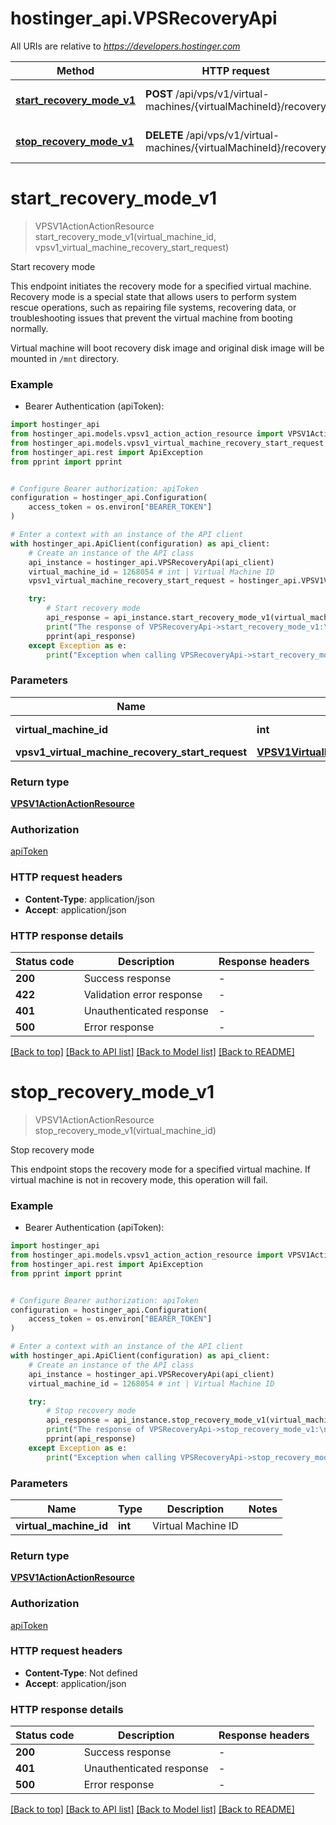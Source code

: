 # hostinger_api.VPSRecoveryApi

All URIs are relative to *https://developers.hostinger.com*

Method | HTTP request | Description
------------- | ------------- | -------------
[**start_recovery_mode_v1**](VPSRecoveryApi.md#start_recovery_mode_v1) | **POST** /api/vps/v1/virtual-machines/{virtualMachineId}/recovery | Start recovery mode
[**stop_recovery_mode_v1**](VPSRecoveryApi.md#stop_recovery_mode_v1) | **DELETE** /api/vps/v1/virtual-machines/{virtualMachineId}/recovery | Stop recovery mode


# **start_recovery_mode_v1**
> VPSV1ActionActionResource start_recovery_mode_v1(virtual_machine_id, vpsv1_virtual_machine_recovery_start_request)

Start recovery mode

This endpoint initiates the recovery mode for a specified virtual machine. 
Recovery mode is a special state that allows users to perform system rescue operations, 
such as repairing file systems, recovering data, or troubleshooting issues that prevent the virtual machine 
from booting normally. 

Virtual machine will boot recovery disk image and original disk image will be mounted in `/mnt` directory.

### Example

* Bearer Authentication (apiToken):

```python
import hostinger_api
from hostinger_api.models.vpsv1_action_action_resource import VPSV1ActionActionResource
from hostinger_api.models.vpsv1_virtual_machine_recovery_start_request import VPSV1VirtualMachineRecoveryStartRequest
from hostinger_api.rest import ApiException
from pprint import pprint


# Configure Bearer authorization: apiToken
configuration = hostinger_api.Configuration(
    access_token = os.environ["BEARER_TOKEN"]
)

# Enter a context with an instance of the API client
with hostinger_api.ApiClient(configuration) as api_client:
    # Create an instance of the API class
    api_instance = hostinger_api.VPSRecoveryApi(api_client)
    virtual_machine_id = 1268054 # int | Virtual Machine ID
    vpsv1_virtual_machine_recovery_start_request = hostinger_api.VPSV1VirtualMachineRecoveryStartRequest() # VPSV1VirtualMachineRecoveryStartRequest | 

    try:
        # Start recovery mode
        api_response = api_instance.start_recovery_mode_v1(virtual_machine_id, vpsv1_virtual_machine_recovery_start_request)
        print("The response of VPSRecoveryApi->start_recovery_mode_v1:\n")
        pprint(api_response)
    except Exception as e:
        print("Exception when calling VPSRecoveryApi->start_recovery_mode_v1: %s\n" % e)
```



### Parameters


Name | Type | Description  | Notes
------------- | ------------- | ------------- | -------------
 **virtual_machine_id** | **int**| Virtual Machine ID | 
 **vpsv1_virtual_machine_recovery_start_request** | [**VPSV1VirtualMachineRecoveryStartRequest**](VPSV1VirtualMachineRecoveryStartRequest.md)|  | 

### Return type

[**VPSV1ActionActionResource**](VPSV1ActionActionResource.md)

### Authorization

[apiToken](../README.md#apiToken)

### HTTP request headers

 - **Content-Type**: application/json
 - **Accept**: application/json

### HTTP response details

| Status code | Description | Response headers |
|-------------|-------------|------------------|
**200** | Success response |  -  |
**422** | Validation error response |  -  |
**401** | Unauthenticated response |  -  |
**500** | Error response |  -  |

[[Back to top]](#) [[Back to API list]](../README.md#documentation-for-api-endpoints) [[Back to Model list]](../README.md#documentation-for-models) [[Back to README]](../README.md)

# **stop_recovery_mode_v1**
> VPSV1ActionActionResource stop_recovery_mode_v1(virtual_machine_id)

Stop recovery mode

This endpoint stops the recovery mode for a specified virtual machine. 
If virtual machine is not in recovery mode, this operation will fail.

### Example

* Bearer Authentication (apiToken):

```python
import hostinger_api
from hostinger_api.models.vpsv1_action_action_resource import VPSV1ActionActionResource
from hostinger_api.rest import ApiException
from pprint import pprint


# Configure Bearer authorization: apiToken
configuration = hostinger_api.Configuration(
    access_token = os.environ["BEARER_TOKEN"]
)

# Enter a context with an instance of the API client
with hostinger_api.ApiClient(configuration) as api_client:
    # Create an instance of the API class
    api_instance = hostinger_api.VPSRecoveryApi(api_client)
    virtual_machine_id = 1268054 # int | Virtual Machine ID

    try:
        # Stop recovery mode
        api_response = api_instance.stop_recovery_mode_v1(virtual_machine_id)
        print("The response of VPSRecoveryApi->stop_recovery_mode_v1:\n")
        pprint(api_response)
    except Exception as e:
        print("Exception when calling VPSRecoveryApi->stop_recovery_mode_v1: %s\n" % e)
```



### Parameters


Name | Type | Description  | Notes
------------- | ------------- | ------------- | -------------
 **virtual_machine_id** | **int**| Virtual Machine ID | 

### Return type

[**VPSV1ActionActionResource**](VPSV1ActionActionResource.md)

### Authorization

[apiToken](../README.md#apiToken)

### HTTP request headers

 - **Content-Type**: Not defined
 - **Accept**: application/json

### HTTP response details

| Status code | Description | Response headers |
|-------------|-------------|------------------|
**200** | Success response |  -  |
**401** | Unauthenticated response |  -  |
**500** | Error response |  -  |

[[Back to top]](#) [[Back to API list]](../README.md#documentation-for-api-endpoints) [[Back to Model list]](../README.md#documentation-for-models) [[Back to README]](../README.md)

